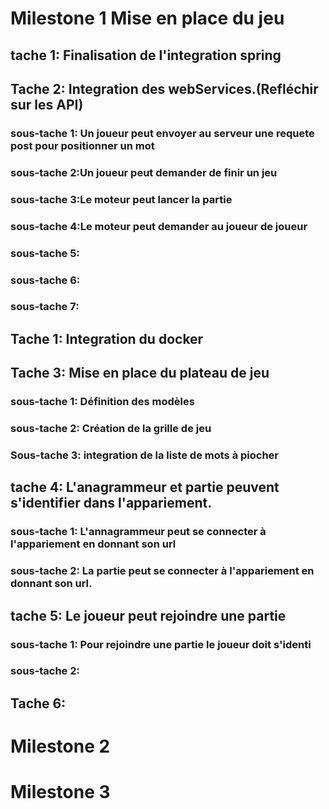 # Milestone 1 Mise en place du jeu
## tache 1: Finalisation de l'integration spring
## Tache 2: Integration des webServices.(Refléchir sur les API)
### sous-tache 1: Un joueur peut envoyer au serveur une requete post pour positionner un mot
### sous-tache 2:Un joueur peut demander de finir un jeu
### sous-tache 3:Le moteur peut lancer la partie
### sous-tache 4:Le moteur peut demander au joueur de joueur
### sous-tache 5:
### sous-tache 6:
### sous-tache 7:

## Tache 1: Integration du docker

## Tache 3: Mise en place du plateau de jeu
### sous-tache 1: Définition des modèles
### sous-tache 2: Création de la grille de jeu
### Sous-tache 3: integration de la liste de mots à piocher

## tache 4: L'anagrammeur et partie peuvent s'identifier dans l'appariement.
### sous-tache 1: L'annagrammeur peut se connecter à l'appariement en donnant son url
### sous-tache 2: La partie peut se connecter à l'appariement en donnant son url.
## tache 5: Le joueur peut rejoindre une partie
### sous-tache 1: Pour rejoindre une partie le joueur doit s'identi
### sous-tache 2: 
## Tache 6: 

# Milestone 2

# Milestone 3

